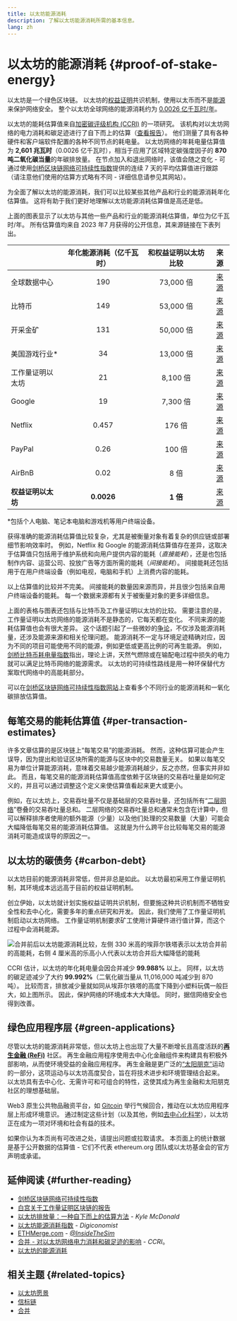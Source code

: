 ```yaml
---
title: 以太坊能源消耗
description: 了解以太坊能源消耗所需的基本信息。
lang: zh
---
```


# 以太坊的能源消耗 {#proof-of-stake-energy}

以太坊是一个绿色区块链。 以太坊的[权益证明](/developers/docs/consensus-mechanisms/pos)共识机制，使用以太币而不是[能源](/developers/docs/consensus-mechanisms/pow)来保护网络安全。 整个以太坊全球网络的能源消耗约为 [0.0026 亿千瓦时/年](https://carbon-ratings.com/eth-report-2022)。

以太坊的能耗估算值来自[加密碳评级机构 (CCRI)](https://carbon-ratings.com) 的一项研究。 该机构对以太坊网络的电力消耗和碳足迹进行了自下而上的估算（[查看报告](https://carbon-ratings.com/eth-report-2022)）。 他们测量了具有各种硬件和客户端软件配置的各种不同节点的耗电量。 以太坊网络的年耗电量估算值为 **2,601 兆瓦时**（0.0026 亿千瓦时），相当于应用了区域特定碳强度因子的 **870 吨二氧化碳当量**的年碳排放量。 在节点加入和退出网络时，该值会随之变化 - 可通过使用[剑桥区块链网络可持续性指数](https://ccaf.io/cbnsi/ethereum)提供的连续 7 天的平均估算值进行跟踪（请注意他们使用的估算方式略有不同 - 详细信息请参见其网站）。

为全面了解以太坊的能源消耗，我们可以比较某些其他产品和行业的能源消耗年化估算值。 这将有助于我们更好地理解以太坊能源消耗估算值是高还是低。

<EnergyConsumptionChart />

上面的图表显示了以太坊与其他一些产品和行业的能源消耗估算值，单位为亿千瓦时/年。 所有估算值均来自 2023 年7 月获得的公开信息，其来源链接在下表列出。

|             | 年化能源消耗（亿千瓦时） | 和权益证明以太坊比较 |                                                                                      来源                                                                                       |
|:----------- |:------------:|:----------:|:-----------------------------------------------------------------------------------------------------------------------------------------------------------------------------:|
| 全球数据中心      |     190      |  73,000 倍  |                                    [来源](https://www.iea.org/commentaries/data-centres-and-energy-from-global-headlines-to-local-headaches)                                    |
| 比特币         |     149      |  53,000 倍  |                                                                 [来源](https://ccaf.io/cbnsi/cbeci/comparisons)                                                                 |
| 开采金矿        |     131      |  50,000 倍  |                                                                 [来源](https://ccaf.io/cbnsi/cbeci/comparisons)                                                                 |
| 美国游戏行业\*  |      34      |  13,000 倍  |                 [来源](https://www.researchgate.net/publication/336909520_Toward_Greener_Gaming_Estimating_National_Energy_Use_and_Energy_Efficiency_Potential)                 |
| 工作量证明以太坊    |      21      |  8,100 倍   |                                                                    [来源](https://ccaf.io/cbnsi/ethereum/1)                                                                     |
| Google      |      19      |  7,300 倍   |                                           [来源](https://www.gstatic.com/gumdrop/sustainability/google-2022-environmental-report.pdf)                                           |
| Netflix     |    0.457     |   176 倍    | [来源](https://assets.ctfassets.net/4cd45et68cgf/7B2bKCqkXDfHLadrjrNWD8/e44583e5b288bdf61e8bf3d7f8562884/2021_US_EN_Netflix_EnvironmentalSocialGovernanceReport-2021_Final.pdf) |
| PayPal      |     0.26     |   100 倍    |                                  [来源](https://s202.q4cdn.com/805890769/files/doc_downloads/global-impact/CDP_Climate_Change_PayPal-(1).pdf)                                   |
| AirBnB      |     0.02     |    8 倍     |                               [来源](https://s26.q4cdn.com/656283129/files/doc_downloads/governance_doc_updated/Airbnb-ESG-Factsheet-(Final).pdf)                               |
| **权益证明以太坊** |  **0.0026**  |  **1 倍**   |                                                               [来源](https://carbon-ratings.com/eth-report-2022)                                                                |

\*包括个人电脑、笔记本电脑和游戏机等用户终端设备。

获得准确的能源消耗估算值比较复杂，尤其是被衡量对象有着复杂的供应链或部署细节影响效率时。 例如，Netflix 和 Google 的能源消耗估算值存在差异，这取决于估算值只包括用于维护系统和向用户提供内容的能耗（_直接能耗_），还是也包括制作内容、运营公司、投放广告等方面所需的能耗（_间接能耗_）。 间接能耗还包括用于在用户终端设备（例如电视，电脑和手机）上消费内容的能耗。

以上估算值的比较并不完美。 间接能耗的数量因来源而异，并且很少包括来自用户终端设备的能耗。 每一个数据来源都有关于被衡量对象的更多详细信息。

上面的表格与图表还包括与比特币及工作量证明以太坊的比较。 需要注意的是，工作量证明以太坊网络的能源消耗不是静态的，它每天都在变化。 不同来源的能耗估算值也会有很大差异。 这个话题引起了一些微妙的[争论](https://www.coindesk.com/business/2020/05/19/the-last-word-on-bitcoins-energy-consumption/)，不仅涉及能源消耗量，还涉及能源来源和相关伦理问题。 能源消耗不一定与环境足迹精确对应，因为不同的项目可能使用不同的能源，例如更低或更高比例的可再生能源。 例如，[剑桥比特币耗电量指数](https://ccaf.io/cbnsi/cbeci/comparisons)指出，理论上讲，天然气燃除或在输配电过程中损失的电力就可以满足比特币网络的能源需求。 以太坊的可持续性路线是用一种环保替代方案取代网络中的高能耗部分。

可以在[剑桥区块链网络可持续性指数网站](https://ccaf.io/cbnsi/ethereum)上查看多个不同行业的能源消耗和一氧化碳排放估算值。

## 每笔交易的能耗估算值 {#per-transaction-estimates}

许多文章估算的是区块链上“每笔交易”的能源消耗。 然而，这种估算可能会产生误导，因为提出和验证区块所需的能源与区块中的交易数量无关。 如果以每笔交易为单位计算能源消耗，意味着交易越少能源消耗越少，反之亦然，但事实并非如此。 而且，每笔交易的能源消耗估算值高度依赖于区块链的交易吞吐量是如何定义的，并且可以通过调整这个定义来使估算值看起来更大或更小。

例如，在以太坊上，交易吞吐量不仅是基础层的交易吞吐量，还包括所有“[二层网络](/layer-2/)”卷叠的交易吞吐量总和。 二层网络的交易吞吐量总和通常未包含在计算中，但可以解释排序者使用的额外能源（少量）以及他们处理的交易数量（大量）可能会大幅降低每笔交易的能源消耗估算值。 这就是为什么跨平台比较每笔交易的能源消耗可能造成误导的原因之一。

## 以太坊的碳债务 {#carbon-debt}

以太坊目前的能源消耗非常低，但并非总是如此。 以太坊最初采用工作量证明机制，其环境成本远远高于目前的权益证明机制。

创立伊始，以太坊就计划实施权益证明共识机制，但要施这种共识机制而不牺牲安全性和去中心化，需要多年的重点研究和开发。 因此，我们使用了工作量证明机制启动以太坊网络。 工作量证明机制要求矿工使用计算硬件进行值计算，而这个过程中会消耗能源。

![合并前后以太坊能源消耗比较，左侧 330 米高的埃菲尔铁塔表示以太坊合并前的高能耗，右侧 4 厘米高的乐高小人代表以太坊合并后大幅降低的能耗](energy_consumption_pre_post_merge.png)

CCRI 估计，以太坊的年化耗电量会因合并减少 **99.988%** 以上。 同样，以太坊的碳足迹减少了大约 **99.992%**（二氧化碳当量从 11,016,000 吨减少到 870 吨）。 比较而言，排放减少量就如同从埃菲尔铁塔的高度下降到小塑料玩偶一般巨大，如上图所示。 因此，保护网络的环境成本大大降低。 同时，据信网络安全也得到改善。

## 绿色应用程序层 {#green-applications}

尽管以太坊的能源消耗非常低，但以太坊上也出现了大量不断增长且高度活跃的[**再生金融 (ReFi)**](/refi/) 社区。 再生金融应用程序使用去中心化金融组件来构建具有积极外部影响，从而使环境受益的金融应用程序。 再生金融是更广泛的[“太阳朋克”](https://en.wikipedia.org/wiki/Solarpunk)运动的一部分，这项运动与以太坊高度契合，旨在将技术进步和环境管理结合起来。 以太坊具有去中心化、无需许可和可组合的特性，这使其成为再生金融和太阳朋克社区的理想基础层。

Web3 原生公共物品融资平台，如 [Gitcoin](https://gitcoin.co) 举行气候回合，推动在以太坊应用程序层上形成环境意识。 通过制定这些计划（以及其他，例如[去中心化科学](/desci/)），以太坊正在成为一项对环境和社会有益的技术。

<Alert>
<AlertEmoji text=":evergreen_tree:" />
<AlertContent>
  如果你认为本页尚有可改进之处，请提出问题或拉取请求。 本页面上的统计数据是基于公开数据的估算值 - 它们不代表 ethereum.org 团队或以太坊基金会的官方声明或承诺。
</AlertContent>
</Alert>

## 延伸阅读 {#further-reading}

- [剑桥区块链网络可持续性指数](https://ccaf.io/cbnsi/ethereum)
- [白宫关于工作量证明区块链的报告](https://www.whitehouse.gov/wp-content/uploads/2022/09/09-2022-Crypto-Assets-and-Climate-Report.pdf)
- [以太坊排放量：一种自下而上的估算方法](https://kylemcdonald.github.io/ethereum-emissions/) - _Kyle McDonald_
- [以太坊能源消耗指数](https://digiconomist.net/ethereum-energy-consumption/) - _Digiconomist_
- [ETHMerge.com](https://ethmerge.com/) - _[@InsideTheSim](https://twitter.com/InsideTheSim)_
- [合并 - 对以太坊网络电力消耗和碳足迹的影响](https://carbon-ratings.com/eth-report-2022) - _CCRI_。
- [以太坊的能源消耗](https://mirror.xyz/jmcook.eth/ODpCLtO4Kq7SCVFbU4He8o8kXs418ZZDTj0lpYlZkR8)

## 相关主题 {#related-topics}

- [以太坊愿景](/roadmap/vision/)
- [信标链](/roadmap/beacon-chain)
- [合并](/roadmap/merge/)

